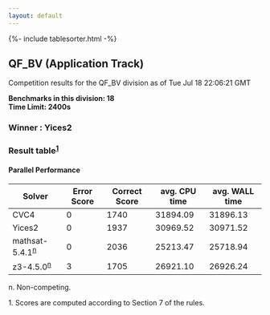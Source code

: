 ```yaml
---
layout: default
---
```

{%- include tablesorter.html -%}

##  QF_BV (Application Track)

Competition results for the QF_BV division as of Tue Jul 18 22:06:21 GMT

**Benchmarks in this division: 18**
<br/>
**Time Limit: 2400s**


###  Winner : Yices2

### Result table<sup><a href="#fn1">1</a></sup>


#### Parallel Performance
<table id="parallel" class="result sorted">
<thead>
<tr>
<th class="center">Solver</th>
<th class="center">Error Score</th>
<th class="center">Correct Score</th>
<th class="center">avg. CPU time </th>
<th class="center">avg. WALL time </th>
</tr>
</thead>
<tr>
<td>CVC4</td>
<td class="right">0</td>
<td class="right">1740</td>
<td class="right">31894.09</td>
<td class="right">31896.13</td>
</tr>
<tr>
<td>Yices2</td>
<td class="right">0</td>
<td class="right">1937</td>
<td class="right">30969.52</td>
<td class="right">30971.52</td>
</tr>
<tr>
<td>mathsat-5.4.1<SUP><a href="#fn">n</a></SUP>
</td>
<td class="right">0</td>
<td class="right">2036</td>
<td class="right">25213.47</td>
<td class="right">25718.94</td>
</tr>
<tr>
<td>z3-4.5.0<SUP><a href="#fn">n</a></SUP>
</td>
<td class="right">3</td>
<td class="right">1705</td>
<td class="right">26921.10</td>
<td class="right">26926.24</td>
</tr>
</table>
<span id="fn"> n. Non-competing.</span>

<span id="fn1"> 1. Scores are computed according to Section 7 of the rules.</span>


